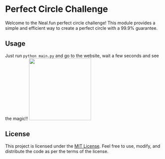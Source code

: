 # Perfect Circle Challenge

Welcome to the Neal.fun perfect circle challenge! This module provides a simple and efficient way to create a perfect circle with a 99.9% guarantee.

## Usage

Just run `python main.py` and go to the website, wait a few seconds and see the magic!! 
<img src="https://preview.redd.it/made-a-bot-that-draws-on-for-me-im-almost-positive-that-a-v0-yi54bdaemh4b1.png?auto=webp&s=0e4cb976a43c6662cf2112607cf36d5b2b9b4f9d" height=200 width=200/>
## License

This project is licensed under the [MIT License](https://opensource.org/license/mit/). Feel free to use, modify, and distribute the code as per the terms of the license.

